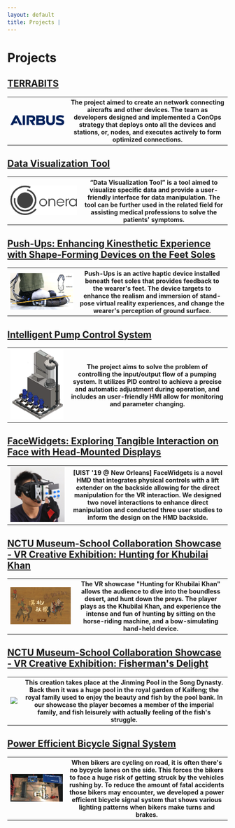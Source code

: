 ```yaml
---
layout: default
title: Projects | 
---
```


# Projects  

## [TERRABITS](./projects/Terrabits.md)

<div
    class = "projectBox">
  <table>
    <tr>
      <th
        class = "imageColumn">
        <img
            src = "/images/airbus/Airbus_Logo_2017.svg"
            class = "projectImg">
      </th>
      <th
        class = "textColumn">
            The project aimed to create an network connecting aircrafts and other devices. The team as developers designed and implemented a ConOps strategy that deploys onto all the devices and stations, or, nodes, and executes actively to form optimized connections.
      </th>
    </tr>
  </table>
</div>

## [Data Visualization Tool](./projects/CloViTo.md)

<div
    class = "projectBox">
  <table>
    <tr>
      <th
        class = "imageColumn">
        <img
            src = "/images/onera/Onera_Health_logo.png"
            class = "projectImg">
      </th>
      <th
        class = "textColumn">
            “Data Visualization Tool” is a tool aimed to visualize specific data and provide a user-friendly interface for data manipulation. The tool can be further used in the related field for assisting medical professions to solve the patients' symptoms.
      </th>
    </tr>
  </table>
</div>

## [Push-Ups: Enhancing Kinesthetic Experience with Shape-Forming Devices on the Feet Soles](./projects/pushUps.md)

<div
    class = "projectBox">
  <table>
    <tr>
      <th
        class = "imageColumn">
        <img
            src = "/images/pushUps/pushUpsCover.png"
            class = "projectImg">
      </th>
      <th
        class = "textColumn">
            Push-Ups is an active haptic device installed beneath feet soles that provides feedback to the wearer's feet. The device targets to enhance the realism and immersion of stand-pose virtual reality experiences, and change the wearer's perception of ground surface.  
      </th>
    </tr>
  </table>
</div>

## [Intelligent Pump Control System](./projects/IPCS.md)

<div
    class = "projectBox">
  <table>
    <tr>
      <th
        class = "imageColumn">
        <img
            src = "/images/intern/IPCMachine.png"
            class = "projectImg">
      </th>
      <th
        class = "textColumn">
            The project aims to solve the problem of controlling the input/output flow of a pumping system. It utilizes PID control to achieve a precise and automatic adjustment during operation, and includes an user-friendly HMI allow for monitoring and parameter changing.  
      </th>
    </tr>
  </table>
</div>

## [FaceWidgets: Exploring Tangible Interaction on Face with Head-Mounted Displays](./projects/faceWidget.md)

<div
    class = "projectBox">
  <table>
    <tr>
      <th
        class = "imageColumn">
        <img
            src = "/images/faceWidgets/faceWidgetsCover.jpg"
            class = "projectImg">
      </th>
      <th
        class = "textColumn">
            [UIST '19 @ New Orleans] FaceWidgets is a novel HMD that integrates physical controls with a lift extender on the backside allowing for the direct manipulation for the VR interaction. We designed two novel interactions to enhance direct manipulation and conducted three user studies to inform the design on the HMD backside.  
      </th>
    </tr>
  </table>
</div>

## [NCTU Museum-School Collaboration Showcase - VR Creative Exhibition: Hunting for Khubilai Khan](./projects/VRHunting.md)

<div
    class = "projectBox">
  <table>
    <tr>
      <th
        class = "imageColumn">
        <img
            src = "/images/hunting/huntingCover.jpg"
            class = "projectImg">
      </th>
      <th
        class = "textColumn">
            The VR showcase "Hunting for Khubilai Khan" allows the audience to dive into the boundless desert, and hunt down the preys. The player plays as the Khubilai Khan, and experience the intense and fun of hunting by sitting on the horse-riding machine, and a bow-simulating hand-held device.  
      </th>
    </tr>
  </table>
</div>

## [NCTU Museum-School Collaboration Showcase - VR Creative Exhibition: Fisherman's Delight](./projects/VRFishing.md)

<div
    class = "projectBox">
  <table>
    <tr>
      <th
        class = "imageColumn">
        <img
            src = "/images/fishing/fishingCover.png"
            class = "projectImg">
      </th>
      <th
        class = "textColumn">
            This creation takes place at the Jinming Pool in the Song Dynasty. Back then it was a huge pool in the royal garden of Kaifeng; the royal family used to enjoy the beauty and fish by the pool bank. In our showcase the player becomes a member of the imperial family, and fish leisurely with actually feeling of the fish's struggle.  
      </th>
    </tr>
  </table>
</div>

## [Power Efficient Bicycle Signal System](./projects/bikeSignal.md)

<div
    class = "projectBox">
  <table>
    <tr>
      <th
        class = "imageColumn">
        <img
            src = "/images/bike/bikeCover.png"
            class = "projectImg">
      </th>
      <th
        class = "textColumn">
            When bikers are cycling on road, it is often there's no bycycle lanes on the side. This forces the bikers to face a huge risk of getting struck by the vehicles rushing by. To reduce the amount of fatal accidents those bikers may encounter, we developed a power efficient bicycle signal system that shows various lighting patterns when bikers make turns and brakes.
      </th>
    </tr>
  </table>
</div>
